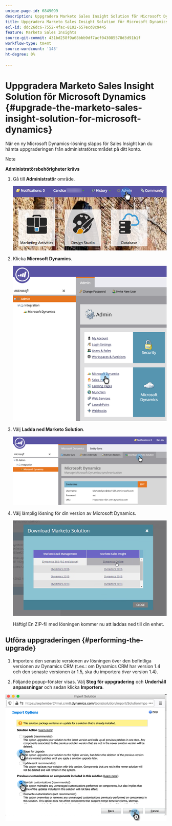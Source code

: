 ```yaml
---
unique-page-id: 6849099
description: Uppgradera Marketo Sales Insight Solution för Microsoft Dynamics - Marketo Docs - produktdokumentation
title: Uppgradera Marketo Sales Insight Solution för Microsoft Dynamics
exl-id: ddc26dc6-7552-4fac-8102-657ecd8c9445
feature: Marketo Sales Insights
source-git-commit: 431bd258f9a68bbb9df7acf043085578d3d91b1f
workflow-type: tm+mt
source-wordcount: '143'
ht-degree: 0%

---
```


# Uppgradera Marketo Sales Insight Solution för Microsoft Dynamics {#upgrade-the-marketo-sales-insight-solution-for-microsoft-dynamics}

När en ny Microsoft Dynamics-lösning släpps för Sales Insight kan du hämta uppgraderingen från administratörsområdet på ditt konto.

>[!NOTE]
>
>**Administratörsbehörigheter krävs**

1. Gå till **Administratör** område.

   ![](assets/upgrade-the-marketo-sales-insight-solution-for-microsoft-dynamics-1.png)

1. Klicka **Microsoft Dynamics**.

   ![](assets/upgrade-the-marketo-sales-insight-solution-for-microsoft-dynamics-2.png)

1. Välj **Ladda ned Marketo Solution**.

   ![](assets/upgrade-the-marketo-sales-insight-solution-for-microsoft-dynamics-3.png)

1. Välj lämplig lösning för din version av Microsoft Dynamics.

   ![](assets/upgrade-the-marketo-sales-insight-solution-for-microsoft-dynamics-4.png)

   Häftig! En ZIP-fil med lösningen kommer nu att laddas ned till din enhet.

## Utföra uppgraderingen {#performing-the-upgrade}

1. Importera den senaste versionen av lösningen över den befintliga versionen av Dynamics CRM (t.ex.: om Dynamics CRM har version 1.4 och den senaste versionen är 1.5, ska du importera _över_ version 1.4).

2. Följande popup-fönster visas. Välj **Steg för uppgradering** och **Underhåll anpassningar** och sedan klicka **Importera**.

![](assets/upgrade-the-marketo-sales-insight-solution-for-microsoft-dynamics-5.png)
